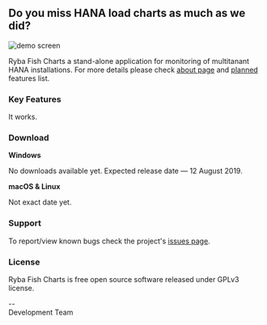 ## Do you miss HANA load charts as much as we did?
![demo screen](http://rybafish.github.io/demoscreen.png)

Ryba Fish Charts a stand-alone application for monitoring of multitanant HANA installations. For more details please check [about page](/about) and [planned](/todo) features list.

### Key Features
It works.

### Download
**Windows**

No downloads available yet. Expected release date — 12 August 2019.

**macOS & Linux**

Not exact date yet.

### Support
To report/view known bugs check the project's [issues page](https://github.com/rybafish/rybafish/issues).

### License
Ryba Fish Charts is free open source software released under GPLv3 license.

--  
Development Team
